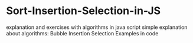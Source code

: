 # Sort-Insertion-Selection-in-JS
explanation and exercises with algorithms in java script
simple explanation about algorithms: 
Bubble
Insertion
Selection
Examples in code

